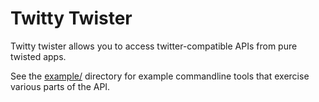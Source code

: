 # Twitty Twister

Twitty twister allows you to access twitter-compatible APIs from pure twisted
apps.

See the [example/](/dustin/twitty-twister/tree/master/example/) directory
for example commandline tools that exercise various parts of the API.
